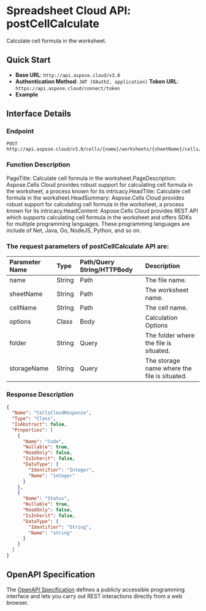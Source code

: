 # **Spreadsheet Cloud API: postCellCalculate**

Calculate cell formula in the worksheet. 


## **Quick Start**

- **Base URL**: `http://api.aspose.cloud/v3.0`
- **Authentication Method**: `JWT (OAuth2, application)`  **Token URL**: `https://api.aspose.cloud/connect/token`
- **Example** 

## **Interface Details**

### **Endpoint** 

```
POST http://api.aspose.cloud/v3.0/cells/{name}/worksheets/{sheetName}/cells/{cellName}/calculate
```
### **Function Description**
PageTitle: Calculate cell formula in the worksheet.PageDescription: Aspose.Cells Cloud provides robust support for calculating cell formula in the worksheet, a process known for its intricacy.HeadTitle: Calculate cell formula in the worksheet.HeadSummary: Aspose.Cells Cloud provides robust support for calculating cell formula in the worksheet, a process known for its intricacy.HeadContent: Aspose.Cells Cloud provides REST API which supports calculating cell formula in the worksheet and offers SDKs for multiple programming languages. These programming languages are include of Net, Java, Go, NodeJS, Python, and so on.

### The request parameters of **postCellCalculate** API are: 

| Parameter Name | Type | Path/Query String/HTTPBody | Description | 
| :- | :- | :- |:- | 
|name|String|Path|The file name.|
|sheetName|String|Path|The worksheet name.|
|cellName|String|Path|The cell name.|
|options|Class|Body|Calculation Options|
|folder|String|Query|The folder where the file is situated.|
|storageName|String|Query|The storage name where the file is situated.|

### **Response Description**
```json
{
  "Name": "CellsCloudResponse",
  "Type": "Class",
  "IsAbstract": false,
  "Properties": [
    {
      "Name": "Code",
      "Nullable": true,
      "ReadOnly": false,
      "IsInherit": false,
      "DataType": {
        "Identifier": "Integer",
        "Name": "integer"
      }
    },
    {
      "Name": "Status",
      "Nullable": true,
      "ReadOnly": false,
      "IsInherit": false,
      "DataType": {
        "Identifier": "String",
        "Name": "string"
      }
    }
  ]
}
```


## OpenAPI Specification

The [OpenAPI Specification](https://reference.aspose.cloud/cells/#/CellsController/PostCellCalculate) defines a publicly accessible programming interface and lets you carry out REST interactions directly from a web browser.



